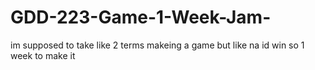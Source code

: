 # GDD-223-Game-1-Week-Jam-
im supposed to take like 2 terms makeing a game but like na id win so 1 week to make it
